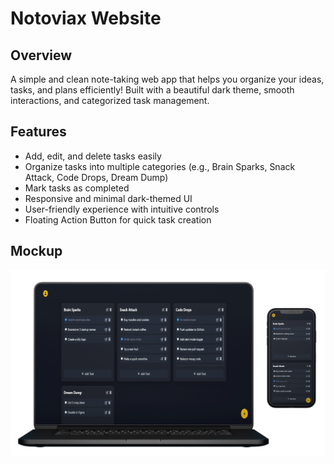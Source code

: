 # Notoviax Website

## Overview
A simple and clean note-taking web app that helps you organize your ideas, tasks, and plans efficiently! Built with a beautiful dark theme, smooth interactions, and categorized task management.


## Features
- Add, edit, and delete tasks easily
- Organize tasks into multiple categories (e.g., Brain Sparks, Snack Attack, Code Drops, Dream Dump)
- Mark tasks as completed
- Responsive and minimal dark-themed UI
- User-friendly experience with intuitive controls
- Floating Action Button for quick task creation


## Mockup
![Website Mockup](./assets/mockup.png)